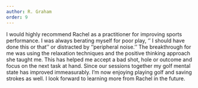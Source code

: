```yaml
---
author: R. Graham
order: 9
---
```

I would highly recommend Rachel as a practitioner for improving sports performance. I was always berating myself for poor play, ‘’ I should have done this or that’’ or distracted by ‘’peripheral noise.’’ The breakthrough for me was using the relaxation techniques and the positive thinking approach she taught me. This has helped me accept a bad shot, hole or outcome and focus on the next task at hand. Since our sessions together my golf mental state has improved immeasurably. I’m now enjoying playing golf and saving strokes as well. I look forward to learning more from Rachel in the future.